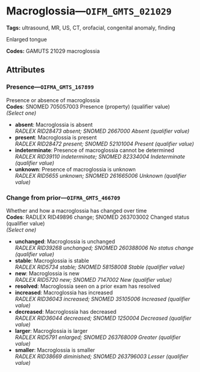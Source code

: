 # Macroglossia—`OIFM_GMTS_021029`

**Tags:** ultrasound, MR, US, CT, orofacial, congenital anomaly, finding

Enlarged tongue

**Codes:** GAMUTS 21029 macroglossia

## Attributes

### Presence—`OIFMA_GMTS_167899`

Presence or absence of macroglossia  
**Codes**: SNOMED 705057003 Presence (property) (qualifier value)  
*(Select one)*

- **absent**: Macroglossia is absent  
_RADLEX RID28473 absent; SNOMED 2667000 Absent (qualifier value)_
- **present**: Macroglossia is present  
_RADLEX RID28472 present; SNOMED 52101004 Present (qualifier value)_
- **indeterminate**: Presence of macroglossia cannot be determined  
_RADLEX RID39110 indeterminate; SNOMED 82334004 Indeterminate (qualifier value)_
- **unknown**: Presence of macroglossia is unknown  
_RADLEX RID5655 unknown; SNOMED 261665006 Unknown (qualifier value)_

### Change from prior—`OIFMA_GMTS_466709`

Whether and how a macroglossia has changed over time  
**Codes**: RADLEX RID49896 change; SNOMED 263703002 Changed status (qualifier value)  
*(Select one)*

- **unchanged**: Macroglossia is unchanged  
_RADLEX RID39268 unchanged; SNOMED 260388006 No status change (qualifier value)_
- **stable**: Macroglossia is stable  
_RADLEX RID5734 stable; SNOMED 58158008 Stable (qualifier value)_
- **new**: Macroglossia is new  
_RADLEX RID5720 new; SNOMED 7147002 New (qualifier value)_
- **resolved**: Macroglossia seen on a prior exam has resolved  
- **increased**: Macroglossia has increased  
_RADLEX RID36043 increased; SNOMED 35105006 Increased (qualifier value)_
- **decreased**: Macroglossia has decreased  
_RADLEX RID36044 decreased; SNOMED 1250004 Decreased (qualifier value)_
- **larger**: Macroglossia is larger  
_RADLEX RID5791 enlarged; SNOMED 263768009 Greater (qualifier value)_
- **smaller**: Macroglossia is smaller  
_RADLEX RID38669 diminished; SNOMED 263796003 Lesser (qualifier value)_
